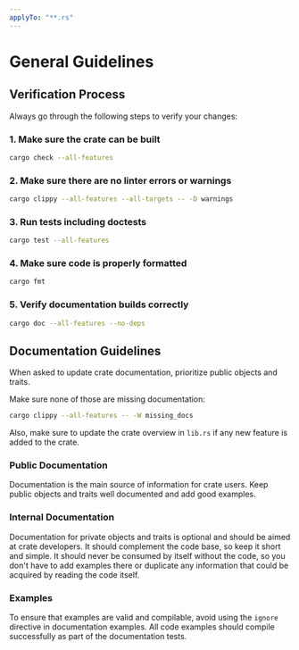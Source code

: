 ```yaml
---
applyTo: "**.rs"
---
```


# General Guidelines

## Verification Process

Always go through the following steps to verify your changes:

### 1. Make sure the crate can be built

```bash
cargo check --all-features
```

### 2. Make sure there are no linter errors or warnings
```bash
cargo clippy --all-features --all-targets -- -D warnings
```

### 3. Run tests including doctests
```bash
cargo test --all-features
```

### 4. Make sure code is properly formatted
```bash
cargo fmt
```

### 5. Verify documentation builds correctly
```bash
cargo doc --all-features --no-deps
```

## Documentation Guidelines

When asked to update crate documentation, prioritize public objects and traits.

Make sure none of those are missing documentation:

```bash
cargo clippy --all-features -- -W missing_docs
```

Also, make sure to update the crate overview in `lib.rs` if any new feature
is added to the crate.

### Public Documentation

Documentation is the main source of information for crate users. 
Keep public objects and traits well documented and add good examples.

### Internal Documentation

Documentation for private objects and traits is optional and should be aimed at crate developers.
It should complement the code base, so keep it short and simple.
It should never be consumed by itself without the code, so you don't have to add examples there
or duplicate any information that could be acquired by reading the code itself.

### Examples

To ensure that examples are valid and compilable, avoid using the `ignore` directive in documentation examples.
All code examples should compile successfully as part of the documentation tests.

